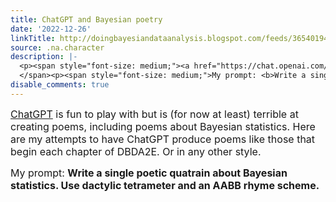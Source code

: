 ```yaml
---
title: ChatGPT and Bayesian poetry
date: '2022-12-26'
linkTitle: http://doingbayesiandataanalysis.blogspot.com/feeds/3654019405089110995/comments/default
source: .na.character
description: |-
  <p><span style="font-size: medium;"><a href="https://chat.openai.com/" target="_blank">ChatGPT</a> is fun to play with but is (for now at least) terrible at creating poems, including poems about Bayesian statistics. Here are my attempts to have ChatGPT produce poems like those that begin each chapter of DBDA2E. Or in any other style.<br /></span></p><span style="font-size: medium;">
  </span><p><span style="font-size: medium;">My prompt: <b>Write a single poetic quatrain about Bayesian statistics. Use dactylic tetrameter and an AABB rhyme scheme.</b></span></p><span style="font-size: ...
disable_comments: true
---
```

<p><span style="font-size: medium;"><a href="https://chat.openai.com/" target="_blank">ChatGPT</a> is fun to play with but is (for now at least) terrible at creating poems, including poems about Bayesian statistics. Here are my attempts to have ChatGPT produce poems like those that begin each chapter of DBDA2E. Or in any other style.<br /></span></p><span style="font-size: medium;">
</span><p><span style="font-size: medium;">My prompt: <b>Write a single poetic quatrain about Bayesian statistics. Use dactylic tetrameter and an AABB rhyme scheme.</b></span></p><span style="font-size: ...